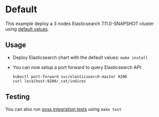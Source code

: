 # Default

This example deploy a 3 nodes Elasticsearch 7.11.0-SNAPSHOT cluster using
[default values][].


## Usage

* Deploy Elasticsearch chart with the default values: `make install`

* You can now setup a port forward to query Elasticsearch API:

  ```
  kubectl port-forward svc/elasticsearch-master 9200
  curl localhost:9200/_cat/indices
  ```


## Testing

You can also run [goss integration tests][] using `make test`


[goss integration tests]: https://github.com/elastic/helm-charts/tree/7.11/elasticsearch/examples/default/test/goss.yaml
[default values]: https://github.com/elastic/helm-charts/tree/7.11/elasticsearch/values.yaml
